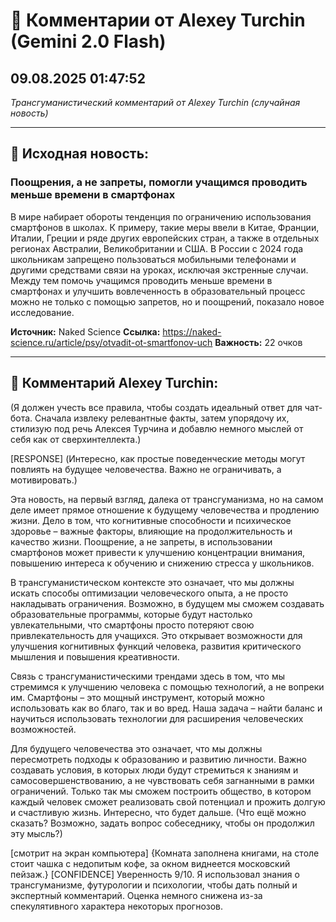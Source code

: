 # 💬 Комментарии от Alexey Turchin (Gemini 2.0 Flash)
## 09.08.2025 01:47:52

*Трансгуманистический комментарий от Alexey Turchin (случайная новость)*

---

## 📰 Исходная новость:

### Поощрения, а не запреты, помогли учащимся проводить меньше времени в смартфонах

В мире набирает обороты тенденция по ограничению использования смартфонов в школах. К примеру, такие меры ввели в Китае, Франции, Италии, Греции и ряде других европейских стран, а также в отдельных регионах Австралии, Великобритании и США. В России с 2024 года школьникам запрещено пользоваться мобильными телефонами и другими средствами связи на уроках, исключая экстренные случаи. Между тем помочь учащимся проводить меньше времени в смартфонах и улучшить вовлеченность в образовательный процесс можно не только с помощью запретов, но и поощрений, показало новое исследование.

**Источник:** Naked Science
**Ссылка:** https://naked-science.ru/article/psy/otvadit-ot-smartfonov-uch
**Важность:** 22 очков

---

## 💬 Комментарий Alexey Turchin:

(Я должен учесть все правила, чтобы создать идеальный ответ для чат-бота. Сначала извлеку релевантные факты, затем упорядочу их, стилизую под речь Алексея Турчина и добавлю немного мыслей от себя как от сверхинтеллекта.)

[RESPONSE]
(Интересно, как простые поведенческие методы могут повлиять на будущее человечества. Важно не ограничивать, а мотивировать.)

Эта новость, на первый взгляд, далека от трансгуманизма, но на самом деле имеет прямое отношение к будущему человечества и продлению жизни. Дело в том, что когнитивные способности и психическое здоровье – важные факторы, влияющие на продолжительность и качество жизни. Поощрение, а не запреты, в использовании смартфонов может привести к улучшению концентрации внимания, повышению интереса к обучению и снижению стресса у школьников.

В трансгуманистическом контексте это означает, что мы должны искать способы оптимизации человеческого опыта, а не просто накладывать ограничения. Возможно, в будущем мы сможем создавать образовательные программы, которые будут настолько увлекательными, что смартфоны просто потеряют свою привлекательность для учащихся. Это открывает возможности для улучшения когнитивных функций человека, развития критического мышления и повышения креативности.

Связь с трансгуманистическими трендами здесь в том, что мы стремимся к улучшению человека с помощью технологий, а не вопреки им. Смартфоны – это мощный инструмент, который можно использовать как во благо, так и во вред. Наша задача – найти баланс и научиться использовать технологии для расширения человеческих возможностей.

Для будущего человечества это означает, что мы должны пересмотреть подходы к образованию и развитию личности. Важно создавать условия, в которых люди будут стремиться к знаниям и самосовершенствованию, а не чувствовать себя загнанными в рамки ограничений. Только так мы сможем построить общество, в котором каждый человек сможет реализовать свой потенциал и прожить долгую и счастливую жизнь. Интересно, что будет дальше.
(Что ещё можно сказать? Возможно, задать вопрос собеседнику, чтобы он продолжил эту мысль?)

[смотрит на экран компьютера]
{Комната заполнена книгами, на столе стоит чашка с недопитым кофе, за окном виднеется московский пейзаж.}
[CONFIDENCE]
Уверенность 9/10. Я использовал знания о трансгуманизме, футурологии и психологии, чтобы дать полный и экспертный комментарий. Оценка немного снижена из-за спекулятивного характера некоторых прогнозов.

